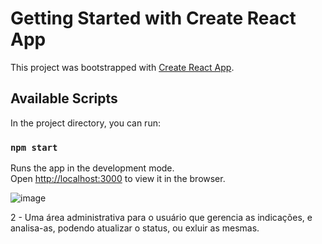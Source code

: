 # Getting Started with Create React App

This project was bootstrapped with [Create React App](https://github.com/facebook/create-react-app).

## Available Scripts

In the project directory, you can run:

### `npm start`

Runs the app in the development mode.\
Open [http://localhost:3000](http://localhost:3000) to view it in the browser.


![image](https://user-images.githubusercontent.com/2191326/125199704-d4712780-e23d-11eb-88e4-c5aa04784a5f.png)


2 - Uma área administrativa para o usuário que gerencia as indicações, e analisa-as, podendo atualizar o status, ou exluir as mesmas.

